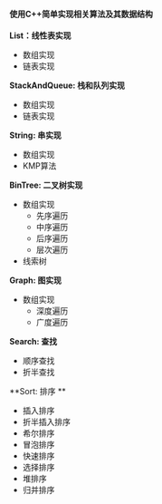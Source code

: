 #### 使用C++简单实现相关算法及其数据结构

**List：线性表实现**

- 数组实现
- 链表实现

**StackAndQueue: 栈和队列实现**

- 数组实现
- 链表实现

**String: 串实现**

- 数组实现
- KMP算法

**BinTree: 二叉树实现**

- 数组实现
  - 先序遍历
  - 中序遍历
  - 后序遍历
  - 层次遍历
- 线索树

**Graph: 图实现**

- 数组实现
  - 深度遍历
  - 广度遍历

**Search: 查找**

- 顺序查找
- 折半查找

**Sort: 排序 **

- 插入排序
- 折半插入排序
- 希尔排序
- 冒泡排序
- 快速排序
- 选择排序
- 堆排序
- 归并排序

